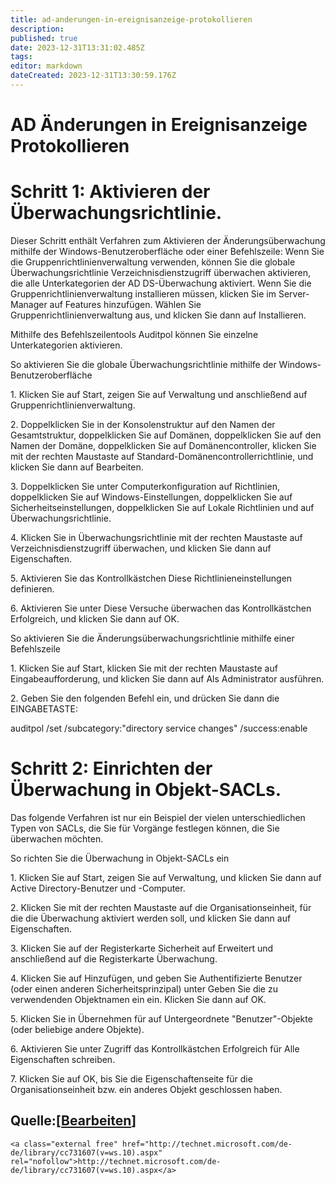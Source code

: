 ```yaml
---
title: ad-anderungen-in-ereignisanzeige-protokollieren
description: 
published: true
date: 2023-12-31T13:31:02.485Z
tags: 
editor: markdown
dateCreated: 2023-12-31T13:30:59.176Z
---
```


# AD Änderungen in Ereignisanzeige Protokollieren

# <span id="bkmrk-"></span><span class="mw-headline" id="bkmrk-schritt-1%3A-aktiviere-1">Schritt 1: Aktivieren der Überwachungsrichtlinie.</span>

Dieser Schritt enthält Verfahren zum Aktivieren der Änderungsüberwachung mithilfe der Windows-Benutzeroberfläche oder einer Befehlszeile: Wenn Sie die Gruppenrichtlinienverwaltung verwenden, können Sie die globale Überwachungsrichtlinie Verzeichnisdienstzugriff überwachen aktivieren, die alle Unterkategorien der AD DS-Überwachung aktiviert. Wenn Sie die Gruppenrichtlinienverwaltung installieren müssen, klicken Sie im Server-Manager auf Features hinzufügen. Wählen Sie Gruppenrichtlinienverwaltung aus, und klicken Sie dann auf Installieren.

  
Mithilfe des Befehlszeilentools Auditpol können Sie einzelne Unterkategorien aktivieren.

So aktivieren Sie die globale Überwachungsrichtlinie mithilfe der Windows-Benutzeroberfläche

1\. Klicken Sie auf Start, zeigen Sie auf Verwaltung und anschließend auf Gruppenrichtlinienverwaltung.

2\. Doppelklicken Sie in der Konsolenstruktur auf den Namen der Gesamtstruktur, doppelklicken Sie auf Domänen, doppelklicken Sie auf den Namen der Domäne, doppelklicken Sie auf Domänencontroller, klicken Sie mit der rechten Maustaste auf Standard-Domänencontrollerrichtlinie, und klicken Sie dann auf Bearbeiten.

3\. Doppelklicken Sie unter Computerkonfiguration auf Richtlinien, doppelklicken Sie auf Windows-Einstellungen, doppelklicken Sie auf Sicherheitseinstellungen, doppelklicken Sie auf Lokale Richtlinien und auf Überwachungsrichtlinie.

4\. Klicken Sie in Überwachungsrichtlinie mit der rechten Maustaste auf Verzeichnisdienstzugriff überwachen, und klicken Sie dann auf Eigenschaften.

5\. Aktivieren Sie das Kontrollkästchen Diese Richtlinieneinstellungen definieren.

6\. Aktivieren Sie unter Diese Versuche überwachen das Kontrollkästchen Erfolgreich, und klicken Sie dann auf OK.

  
So aktivieren Sie die Änderungsüberwachungsrichtlinie mithilfe einer Befehlszeile

1\. Klicken Sie auf Start, klicken Sie mit der rechten Maustaste auf Eingabeaufforderung, und klicken Sie dann auf Als Administrator ausführen.

2\. Geben Sie den folgenden Befehl ein, und drücken Sie dann die EINGABETASTE:

auditpol /set /subcategory:"directory service changes" /success:enable

# <span id="bkmrk--2"></span><span class="mw-headline" id="bkmrk-schritt-2%3A-einrichte-1">Schritt 2: Einrichten der Überwachung in Objekt-SACLs.</span>

Das folgende Verfahren ist nur ein Beispiel der vielen unterschiedlichen Typen von SACLs, die Sie für Vorgänge festlegen können, die Sie überwachen möchten.

So richten Sie die Überwachung in Objekt-SACLs ein

1\. Klicken Sie auf Start, zeigen Sie auf Verwaltung, und klicken Sie dann auf Active Directory-Benutzer und -Computer.

2\. Klicken Sie mit der rechten Maustaste auf die Organisationseinheit, für die die Überwachung aktiviert werden soll, und klicken Sie dann auf Eigenschaften.

3\. Klicken Sie auf der Registerkarte Sicherheit auf Erweitert und anschließend auf die Registerkarte Überwachung.

4\. Klicken Sie auf Hinzufügen, und geben Sie Authentifizierte Benutzer (oder einen anderen Sicherheitsprinzipal) unter Geben Sie die zu verwendenden Objektnamen ein ein. Klicken Sie dann auf OK.

5\. Klicken Sie in Übernehmen für auf Untergeordnete "Benutzer"-Objekte (oder beliebige andere Objekte).

6\. Aktivieren Sie unter Zugriff das Kontrollkästchen Erfolgreich für Alle Eigenschaften schreiben.

7\. Klicken Sie auf OK, bis Sie die Eigenschaftenseite für die Organisationseinheit bzw. ein anderes Objekt geschlossen haben.

## <span class="mw-headline" id="bkmrk-quelle%3A">Quelle:</span><span class="mw-editsection"><span class="mw-editsection-bracket">\[</span>[Bearbeiten](https://wiki.eidolf.de/index.php?title=AD_%C3%84nderungen_in_Ereignisanzeige_Protokollieren&action=edit&section=3 "Abschnitt bearbeiten: Quelle:")<span class="mw-editsection-bracket">\]</span></span>

```
<a class="external free" href="http://technet.microsoft.com/de-de/library/cc731607(v=ws.10).aspx" rel="nofollow">http://technet.microsoft.com/de-de/library/cc731607(v=ws.10).aspx</a>
```